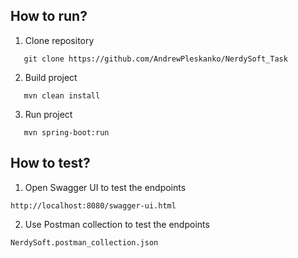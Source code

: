 ## How to run?

1) Clone repository

```shell
   git clone https://github.com/AndrewPleskanko/NerdySoft_Task
```

2) Build project

```shell
   mvn clean install
```

3) Run project

```shell
   mvn spring-boot:run
```

## How to test?

1) Open Swagger UI to test the endpoints

```copy
http://localhost:8080/swagger-ui.html
```

2) Use Postman collection to test the endpoints

```copy
NerdySoft.postman_collection.json
```